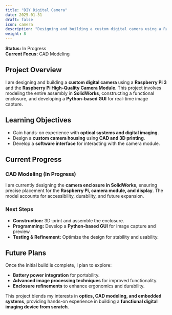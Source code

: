 ```yaml
---
title: "DIY Digital Camera"
date: 2025-01-31
draft: false
icon: camera
description: "Designing and building a custom digital camera using a Raspberry Pi."
weight: 8
---
```


**Status:** In Progress  
**Current Focus:** CAD Modeling  

## Project Overview

I am designing and building a **custom digital camera** using a **Raspberry Pi 3** and the **Raspberry Pi High-Quality Camera Module**. This project involves modeling the entire assembly in **SolidWorks**, constructing a functional enclosure, and developing a **Python-based GUI** for real-time image capture.  

## Learning Objectives

- Gain hands-on experience with **optical systems and digital imaging**.  
- Design a **custom camera housing** using **CAD and 3D printing**.  
- Develop a **software interface** for interacting with the camera module.  

## Current Progress  

### **CAD Modeling** (In Progress)  

I am currently designing the **camera enclosure in SolidWorks**, ensuring precise placement for the **Raspberry Pi, camera module, and display**. The model accounts for accessibility, durability, and future expansion.  

### **Next Steps**  

- **Construction:** 3D-print and assemble the enclosure.  
- **Programming:** Develop a **Python-based GUI** for image capture and preview.  
- **Testing & Refinement:** Optimize the design for stability and usability.  

## Future Plans  

Once the initial build is complete, I plan to explore:  

- **Battery power integration** for portability.  
- **Advanced image processing techniques** for improved functionality.  
- **Enclosure refinements** to enhance ergonomics and durability.  

This project blends my interests in **optics, CAD modeling, and embedded systems**, providing hands-on experience in building a **functional digital imaging device from scratch**.  
